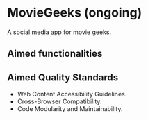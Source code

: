 # MovieGeeks (ongoing)
A social media app for movie geeks.

## Aimed functionalities


## Aimed Quality Standards
- Web Content Accessibility Guidelines.
- Cross-Browser Compatibility.
- Code Modularity and Maintainability.
